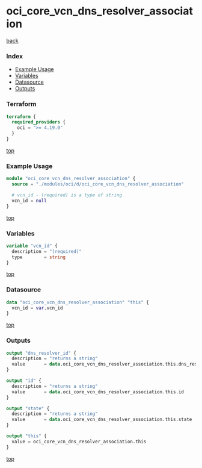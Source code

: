 # oci_core_vcn_dns_resolver_association

[back](../oci.md)

### Index

- [Example Usage](#example-usage)
- [Variables](#variables)
- [Datasource](#datasource)
- [Outputs](#outputs)

### Terraform

```terraform
terraform {
  required_providers {
    oci = ">= 4.19.0"
  }
}
```

[top](#index)

### Example Usage

```terraform
module "oci_core_vcn_dns_resolver_association" {
  source = "./modules/oci/d/oci_core_vcn_dns_resolver_association"

  # vcn_id - (required) is a type of string
  vcn_id = null
}
```

[top](#index)

### Variables

```terraform
variable "vcn_id" {
  description = "(required)"
  type        = string
}
```

[top](#index)

### Datasource

```terraform
data "oci_core_vcn_dns_resolver_association" "this" {
  vcn_id = var.vcn_id
}
```

[top](#index)

### Outputs

```terraform
output "dns_resolver_id" {
  description = "returns a string"
  value       = data.oci_core_vcn_dns_resolver_association.this.dns_resolver_id
}

output "id" {
  description = "returns a string"
  value       = data.oci_core_vcn_dns_resolver_association.this.id
}

output "state" {
  description = "returns a string"
  value       = data.oci_core_vcn_dns_resolver_association.this.state
}

output "this" {
  value = oci_core_vcn_dns_resolver_association.this
}
```

[top](#index)